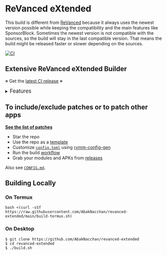 # ReVanced eXtended

This build is different from [ReVanced](https://github.com/abakNacchan/revanced-magisk-module/releases) because it always uses the newest version possible while keeping the compatibility and the main features like SponsorBlock. Sometimes the newest version is not compatible with the sources, so the build will stay in the last compatible version. That means the build might be released faster or slower depending on the sources.

[![CI](https://github.com/AbakNacchan/revanced-extended/actions/workflows/ci.yml/badge.svg?event=schedule)](https://github.com/AbakNacchan/revanced-extended/actions/workflows/ci.yml)

## Extensive ReVanced eXtended Builder

※ Get the [latest CI release](https://github.com/AbakNacchan/revanced-extended/releases) ※

<details><summary><big>Features</big></summary>
<ul>
 <li>Supports all existing and upcoming ReVanced eXtended apps</li>
 <li>Can create Magisk modules and non-root APKs</li>
 <li>Updates regularly with the newest versions of apps and patches</li>
 <li>Optimizes APKs and modules for size</li>
 <li>Modules</li>
    <ul>
     <li>Recompile invalidated odex files for faster performance</li>
     <li>Get updates from the Magisk app</li>
     <li>Avoid breaking SafetyNet or triggering root detections</li>
     <li>Manage the installation of the appropriate version of the stock app and other related tasks</li>
     <li>Supports Magisk and KernelSU</li>
    </ul>
</ul>
Be aware that GitHub Actions will trigger the <a href="../../actions/workflows/ci.yml">CI workflow</a> to build the modules and APKs daily if there is a change in ReVanced eXtended patches. You might want to turn it off.
</details>

## To include/exclude patches or to patch other apps
[**See the list of patches**](https://j-hc.github.io/rvmm-config-gen/)

 * Star the repo
 * Use the repo as a [template](https://github.com/AbakNacchan/revanced-extended/fork)
 * Customize [`config.toml`](./config.toml) using [rvmm-config-gen](https://j-hc.github.io/rvmm-config-gen/)
 * Run the build [workflow](../../actions/workflows/build.yml)
 * Grab your modules and APKs from [releases](../../releases)

Also see [`CONFIG.md`](./CONFIG.md).

## Building Locally
### On Termux
```console
bash <(curl -sSf https://raw.githubusercontent.com/AbakNacchan/revanced-extended/main/build-termux.sh)
```

### On Desktop
```console
$ git clone https://github.com/AbakNacchan/revanced-extended
$ cd revanced-extended
$ ./build.sh
```
